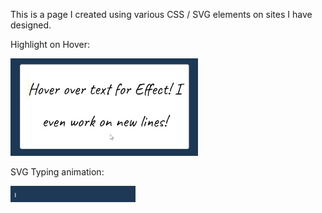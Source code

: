 This is a page I created using various CSS / SVG elements on sites I have designed.

Highlight on Hover:

<img style="width: 300px" src="assets/images/readme/highlight.gif">

SVG Typing animation:

<img src="assets/images/readme/typing.gif" width="200">